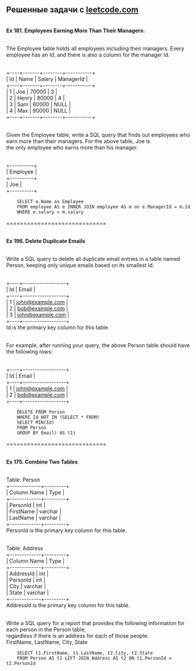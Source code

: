 

<b><h2>Решенные задачи с <a href = "https://leetcode.com">leetcode.com</a></h2></b>


<br><b>Ex 181. Employees Earning More Than Their Managers:</b>

<br>The Employee table holds all employees including their managers. Every employee has an Id, and there is also a column for the manager Id.

<br>+----+-------+--------+-----------+
<br>| Id | Name  | Salary | ManagerId |
<br>+----+-------+--------+-----------+
<br>| 1  | Joe   | 70000  | 3         |
<br>| 2  | Henry | 80000  | 4         |
<br>| 3  | Sam   | 60000  | NULL      |
<br>| 4  | Max   | 90000  | NULL      |
<br>+----+-------+--------+-----------+

<br>Given the Employee table, write a SQL query that finds out employees who earn more than their managers. For the above table, Joe is <br>the only employee who earns more than his manager.

<br>+----------+
<br>| Employee |
<br>+----------+
<br>| Joe      |
<br>+----------+


        SELECT e.Name as Employee 
        FROM employee AS e INNER JOIN employee AS m on e.ManagerId = m.Id 
        WHERE e.salary > m.salary

=============================

<br><b>Ex 196. Delete Duplicate Emails</b>

<br>Write a SQL query to delete all duplicate email entries in a table named Person, keeping only unique emails based on its smallest Id.

<br>+----+------------------+
<br>| Id | Email            |
<br>+----+------------------+
<br>| 1  | john@example.com |
<br>| 2  | bob@example.com  |
<br>| 3  | john@example.com |
<br>+----+------------------+
<br>Id is the primary key column for this table.

<br>For example, after running your query, the above Person table should have the following rows:

<br>+----+------------------+
<br>| Id | Email            |
<br>+----+------------------+
<br>| 1  | john@example.com |
<br>| 2  | bob@example.com  |
<br>+----+------------------+


        DELETE FROM Person 
        WHERE Id NOT IN (SELECT * FROM(
        SELECT MIN(Id) 
        FROM Person 
        GROUP BY Email) AS t1)

=============================

<br><b>Ex 175. Combine Two Tables</b>

<br>Table: Person
<br>+-------------+---------+
<br>| Column Name | Type    |
<br>+-------------+---------+
<br>| PersonId    | int     |
<br>| FirstName   | varchar |
<br>| LastName    | varchar |
<br>+-------------+---------+
<br>PersonId is the primary key column for this table.

<br>Table: Address
<br>+-------------+---------+
<br>| Column Name | Type    |
<br>+-------------+---------+
<br>| AddressId   | int     |
<br>| PersonId    | int     |
<br>| City        | varchar |
<br>| State       | varchar |
<br>+-------------+---------+
<br>AddressId is the primary key column for this table.
 

<br>Write a SQL query for a report that provides the following information for each person in the Person table, <br>regardless if there is an address for each of those people:
<br>FirstName, LastName, City, State


        SELECT t1.FirstName, t1.LastName, t2.City, t2.State 
        FROM Person AS t1 LEFT JOIN Address AS t2 ON t1.PersonId = t2.PersonId




















